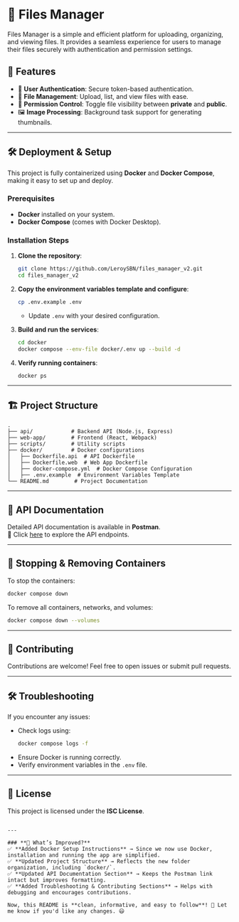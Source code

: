 # 📂 Files Manager

Files Manager is a simple and efficient platform for uploading, organizing, and viewing files. It provides a seamless experience for users to manage their files securely with authentication and permission settings.

## 🚀 Features

- 🔐 **User Authentication**: Secure token-based authentication.
- 📁 **File Management**: Upload, list, and view files with ease.
- 🔄 **Permission Control**: Toggle file visibility between **private** and **public**.
- 🖼️ **Image Processing**: Background task support for generating thumbnails.

---

## 🛠️ Deployment & Setup

This project is fully containerized using **Docker** and **Docker Compose**, making it easy to set up and deploy.

### **Prerequisites**
- **Docker** installed on your system.
- **Docker Compose** (comes with Docker Desktop).

### **Installation Steps**
1. **Clone the repository**:
   ```sh
   git clone https://github.com/LeroySBN/files_manager_v2.git
   cd files_manager_v2
   ```
2. **Copy the environment variables template and configure**:
   ```sh
   cp .env.example .env
   ```
    - Update `.env` with your desired configuration.

3. **Build and run the services**:
   ```sh
   cd docker
   docker compose --env-file docker/.env up --build -d
   ```
4. **Verify running containers**:
   ```sh
   docker ps
   ```

---

## 🏗️ Project Structure

```
.
├── api/            # Backend API (Node.js, Express)
├── web-app/        # Frontend (React, Webpack)
├── scripts/        # Utility scripts
├── docker/         # Docker configurations
│   ├── Dockerfile.api  # API Dockerfile
│   ├── Dockerfile.web  # Web App Dockerfile
│   ├── docker-compose.yml  # Docker Compose Configuration
│   ├── .env.example  # Environment Variables Template
└── README.md        # Project Documentation
```

---

## 📜 API Documentation

Detailed API documentation is available in **Postman**.  
🔗 Click [here](https://web.postman.co/workspace/b5c98977-165e-4a15-9cb5-2e7174b98542) to explore the API endpoints.

---

## 🔄 Stopping & Removing Containers

To stop the containers:
```sh
docker compose down
```

To remove all containers, networks, and volumes:
```sh
docker compose down --volumes
```

---

## 🤝 Contributing

Contributions are welcome! Feel free to open issues or submit pull requests.

---

## 🛠️ Troubleshooting

If you encounter any issues:
- Check logs using:
  ```sh
  docker compose logs -f
  ```
- Ensure Docker is running correctly.
- Verify environment variables in the `.env` file.

---

## 📜 License

This project is licensed under the **ISC License**.
```

---

### **🔧 What’s Improved?**
✅ **Added Docker Setup Instructions** → Since we now use Docker, installation and running the app are simplified.  
✅ **Updated Project Structure** → Reflects the new folder organization, including `docker/`.  
✅ **Updated API Documentation Section** → Keeps the Postman link intact but improves formatting.  
✅ **Added Troubleshooting & Contributing Sections** → Helps with debugging and encourages contributions.  

Now, this README is **clean, informative, and easy to follow**! 🚀 Let me know if you'd like any changes. 😃
